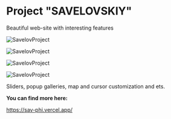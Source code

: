 <h1>Project "SAVELOVSKIY"</h1>
<p>Beautiful web-site with interesting features</p>

<p>
	<img src="https://raw.githubusercontent.com/cackas/AnimationWave/379632d9738c0cbf3cf39d6e7c2666c536e3aaba/assets/sav1.png" alt="SavelovProject">
</p>
<p>
	<img src="https://raw.githubusercontent.com/cackas/AnimationWave/379632d9738c0cbf3cf39d6e7c2666c536e3aaba/assets/sav2.png" alt="SavelovProject">
</p>
<p>
	<img src="https://raw.githubusercontent.com/cackas/AnimationWave/379632d9738c0cbf3cf39d6e7c2666c536e3aaba/assets/sav3.png" alt="SavelovProject">
</p>
<p>
	<img src="https://raw.githubusercontent.com/cackas/AnimationWave/379632d9738c0cbf3cf39d6e7c2666c536e3aaba/assets/sav4.png" alt="SavelovProject">
</p>

<p>Sliders, popup galleries, map and cursor customization and ets.</p>
<p><strong>You can find more here:</strong></p>
<a href="https://sav-phi.vercel.app/">https://sav-phi.vercel.app/</a>
